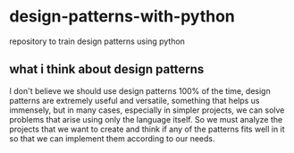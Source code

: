 # design-patterns-with-python

repository to train design patterns using python
## what i think about design patterns
I don't believe we should use design patterns 100% of the time, design patterns are extremely useful and versatile,
something that helps us immensely, but in many cases, especially in simpler projects, we can solve problems that arise
using only the language itself. So we must analyze the projects that we want to create and think if any of the patterns
fits well in it so that we can implement them according to our needs.